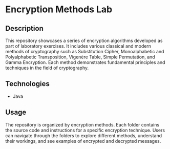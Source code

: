 # Encryption Methods Lab

## Description
This repository showcases a series of encryption algorithms developed as part of laboratory exercises. It includes various classical and modern methods of cryptography such as Substitution Cipher, Monoalphabetic and Polyalphabetic Transposition, Vigenère Table, Simple Permutation, and Gamma Encryption. Each method demonstrates fundamental principles and techniques in the field of cryptography.

## Technologies
- Java

## Usage
The repository is organized by encryption methods. Each folder contains the source code and instructions for a specific encryption technique. Users can navigate through the folders to explore different methods, understand their workings, and see examples of encrypted and decrypted messages.
